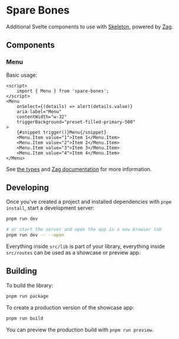 # Spare Bones

Additional Svelte components to use with [Skeleton](https://skeleton.dev), powered by [Zag](https://zagjs.com).

## Components

### Menu

Basic usage:

```svelte
<script>
	import { Menu } from 'spare-bones';
</script>
<Menu
	onSelect={(details) => alert(details.value)}
	aria-label="Menu"
	contentWidth="w-32"
	triggerBackground="preset-filled-primary-500"
>
	{#snippet trigger()}Menu{/snippet}
	<Menu.Item value="1">Item 1</Menu.Item>
	<Menu.Item value="2">Item 2</Menu.Item>
	<Menu.Item value="3">Item 3</Menu.Item>
	<Menu.Item value="4">Item 4</Menu.Item>
</Menu>
```

See [the types](./src/lib/components/Menu/types.ts) and [Zag documentation](https://zagjs.com/components/svelte/menu) for more information.

## Developing

Once you've created a project and installed dependencies with `pnpm install`, start a development server:

```bash
pnpm run dev

# or start the server and open the app in a new browser tab
pnpm run dev -- --open
```

Everything inside `src/lib` is part of your library, everything inside `src/routes` can be used as a showcase or preview app.

## Building

To build the library:

```bash
pnpm run package
```

To create a production version of the showcase app:

```bash
pnpm run build
```

You can preview the production build with `pnpm run preview`.

